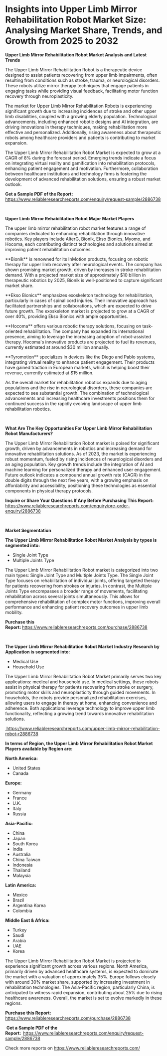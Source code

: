 <p><h1>Insights into Upper Limb Mirror Rehabilitation Robot Market Size: Analysing Market Share, Trends, and Growth from 2025 to 2032</h1></p><p><strong>Upper Limb Mirror Rehabilitation Robot Market Analysis and Latest Trends</strong></p>
<p><p>The Upper Limb Mirror Rehabilitation Robot is a therapeutic device designed to assist patients recovering from upper limb impairments, often resulting from conditions such as stroke, trauma, or neurological disorders. These robots utilize mirror therapy techniques that engage patients in engaging tasks while providing visual feedback, facilitating motor function recovery through neuroplasticity. </p><p>The market for Upper Limb Mirror Rehabilitation Robots is experiencing significant growth due to increasing incidences of stroke and other upper limb disabilities, coupled with a growing elderly population. Technological advancements, including enhanced robotic designs and AI integration, are driving innovations in therapy techniques, making rehabilitation more effective and personalized. Additionally, rising awareness about therapeutic robots among healthcare providers and patients is contributing to market expansion. </p><p>The Upper Limb Mirror Rehabilitation Robot Market is expected to grow at a CAGR of 8% during the forecast period. Emerging trends indicate a focus on integrating virtual reality and gamification into rehabilitation protocols, enhancing patient engagement and motivation. Furthermore, collaboration between healthcare institutions and technology firms is fostering the development of advanced rehabilitation solutions, ensuring a robust market outlook.</p></p>
<p><strong>Get a Sample PDF of the Report:&nbsp;</strong> <a href="https://www.reliableresearchreports.com/enquiry/request-sample/2886738?utm_campaign=2251&utm_medium=2&utm_source=Github&utm_content=ia&utm_term=13032025&utm_id=upper-limb-mirror-rehabilitation-robot">https://www.reliableresearchreports.com/enquiry/request-sample/2886738</a></p>
<p>&nbsp;</p>
<p><strong>Upper Limb Mirror Rehabilitation Robot Major Market Players</strong></p>
<p><p>The upper limb mirror rehabilitation robot market features a range of companies dedicated to enhancing rehabilitation through innovative robotics. Key players include AlterG, Bionik, Ekso Bionics, Myomo, and Hocoma, each contributing distinct technologies and solutions aimed at improving patient rehabilitation outcomes.</p><p>**Bionik** is renowned for its InMotion products, focusing on robotic therapy for upper limb recovery after neurological events. The company has shown promising market growth, driven by increases in stroke rehabilitation demand. With a projected market size of approximately $10 billion in therapeutic robotics by 2025, Bionik is well-positioned to capture significant market share.</p><p>**Ekso Bionics** emphasizes exoskeleton technology for rehabilitation, particularly in cases of spinal cord injuries. Their innovative approach has facilitated partnerships and collaborations, which are expected to drive future growth. The exoskeleton market is projected to grow at a CAGR of over 40%, providing Ekso Bionics with ample opportunities.</p><p>**Hocoma** offers various robotic therapy solutions, focusing on task-oriented rehabilitation. The company has expanded its international presence, aiming to leverage the increasing adoption of robot-assisted therapy. Hocoma's innovative products are projected to fuel its revenues, currently estimated at around $30 million annually.</p><p>**Tyromotion** specializes in devices like the Diego and Pablo systems, integrating virtual reality to enhance patient engagement. Their products have gained traction in European markets, which is helping boost their revenue, currently estimated at $15 million.</p><p>As the overall market for rehabilitation robotics expands due to aging populations and the rise in neurological disorders, these companies are expected to see substantial growth. The combination of technological advancements and increasing healthcare investments positions them for continued success in the rapidly evolving landscape of upper limb rehabilitation robotics.</p></p>
<p>&nbsp;</p>
<p><strong>What Are The Key Opportunities For Upper Limb Mirror Rehabilitation Robot Manufacturers?</strong></p>
<p><p>The Upper Limb Mirror Rehabilitation Robot market is poised for significant growth, driven by advancements in robotics and increasing demand for innovative rehabilitation solutions. As of 2023, the market is experiencing robust momentum, fueled by rising incidences of neurological disorders and an aging population. Key growth trends include the integration of AI and machine learning for personalized therapy and enhanced user engagement. Future outlook indicates a compound annual growth rate (CAGR) in the double digits through the next five years, with a growing emphasis on affordability and accessibility, positioning these technologies as essential components in physical therapy protocols.</p></p>
<p><strong>Inquire or Share Your Questions If Any Before Purchasing This Report:</strong> <a href="https://www.reliableresearchreports.com/enquiry/pre-order-enquiry/2886738?utm_campaign=2251&utm_medium=2&utm_source=Github&utm_content=ia&utm_term=13032025&utm_id=upper-limb-mirror-rehabilitation-robot">https://www.reliableresearchreports.com/enquiry/pre-order-enquiry/2886738</a></p>
<p>&nbsp;</p>
<p><strong>Market Segmentation</strong></p>
<p><strong>The Upper Limb Mirror Rehabilitation Robot Market Analysis by types is segmented into:</strong></p>
<p><ul><li>Single Joint Type</li><li>Multiple Joints Type</li></ul></p>
<p><p>The Upper Limb Mirror Rehabilitation Robot market is categorized into two main types: Single Joint Type and Multiple Joints Type. The Single Joint Type focuses on rehabilitation of individual joints, offering targeted therapy for patients recovering from strokes or injuries. In contrast, the Multiple Joints Type encompasses a broader range of movements, facilitating rehabilitation across several joints simultaneously. This allows for comprehensive rehabilitation of complex motor functions, improving overall performance and enhancing patient recovery outcomes in upper limb mobility.</p></p>
<p><strong>Purchase this Report:&nbsp;</strong><a href="https://www.reliableresearchreports.com/purchase/2886738?utm_campaign=2251&utm_medium=2&utm_source=Github&utm_content=ia&utm_term=13032025&utm_id=upper-limb-mirror-rehabilitation-robot">https://www.reliableresearchreports.com/purchase/2886738</a></p>
<p>&nbsp;</p>
<p><strong>The Upper Limb Mirror Rehabilitation Robot Market Industry Research by Application is segmented into:</strong></p>
<p><ul><li>Medical Use</li><li>Household Use</li></ul></p>
<p><p>The Upper Limb Mirror Rehabilitation Robot Market primarily serves two key applications: medical and household use. In medical settings, these robots assist in physical therapy for patients recovering from stroke or surgery, promoting motor skills and neuroplasticity through guided movements. In households, the robots provide personalized rehabilitation exercises, allowing users to engage in therapy at home, enhancing convenience and adherence. Both applications leverage technology to improve upper limb functionality, reflecting a growing trend towards innovative rehabilitation solutions.</p></p>
<p><a href="https://www.reliableresearchreports.com/upper-limb-mirror-rehabilitation-robot-r2886738?utm_campaign=2251&utm_medium=2&utm_source=Github&utm_content=ia&utm_term=13032025&utm_id=upper-limb-mirror-rehabilitation-robot">&nbsp;https://www.reliableresearchreports.com/upper-limb-mirror-rehabilitation-robot-r2886738</a></p>
<p><strong>In terms of Region, the Upper Limb Mirror Rehabilitation Robot Market Players available by Region are:</strong></p>
<p>
    <p> <strong> North America: </strong>
        <ul>
            <li>United States</li>
            <li>Canada</li>
        </ul>
        </p> 
    <p> <strong> Europe: </strong>
        <ul>
            <li>Germany</li>
            <li>France</li>
            <li>U.K.</li>
            <li>Italy</li>
            <li>Russia</li>
        </ul>
        </p> 
    <p> <strong> Asia-Pacific: </strong>
        <ul>
            <li>China</li>
            <li>Japan</li>
            <li>South Korea</li>
            <li>India</li>
            <li>Australia</li>
            <li>China Taiwan</li>
            <li>Indonesia</li>
            <li>Thailand</li>
            <li>Malaysia</li>
        </ul>
        </p> 
    <p> <strong> Latin America: </strong>
        <ul>
            <li>Mexico</li>
            <li>Brazil</li>
            <li>Argentina Korea</li>
            <li>Colombia</li>
        </ul>
        </p> 
    <p> <strong> Middle East & Africa: </strong>
        <ul>
            <li>Turkey</li>
            <li>Saudi</li>
            <li>Arabia</li>
            <li>UAE</li>
            <li>Korea</li>
        </ul>
    </p>
    </p>
<p><p>The Upper Limb Mirror Rehabilitation Robot Market is projected to experience significant growth across various regions. North America, primarily driven by advanced healthcare systems, is expected to dominate the market with a valuation of approximately 35%. Europe follows closely with around 30% market share, supported by increasing investment in rehabilitation technologies. The Asia-Pacific region, particularly China, is anticipated to witness rapid expansion, contributing about 25% due to rising healthcare awareness. Overall, the market is set to evolve markedly in these regions.</p></p>
<p><strong>Purchase this Report: </strong><a href="https://www.reliableresearchreports.com/purchase/2886738?utm_campaign=2251&utm_medium=2&utm_source=Github&utm_content=ia&utm_term=13032025&utm_id=upper-limb-mirror-rehabilitation-robot">https://www.reliableresearchreports.com/purchase/2886738</a></p>
<p>&nbsp;<strong>Get a Sample PDF of the Report:&nbsp;&nbsp;</strong><a href="https://www.reliableresearchreports.com/enquiry/request-sample/2886738?utm_campaign=2251&utm_medium=2&utm_source=Github&utm_content=ia&utm_term=13032025&utm_id=upper-limb-mirror-rehabilitation-robot">https://www.reliableresearchreports.com/enquiry/request-sample/2886738</a></p>
<p><strong></strong></p>
<p>Check more reports on <a href="https://www.reliableresearchreports.com/?utm_campaign=2251&utm_medium=2&utm_source=Github&utm_content=ia&utm_term=13032025&utm_id=upper-limb-mirror-rehabilitation-robot">https://www.reliableresearchreports.com/</a></p>